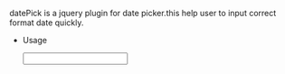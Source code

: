   datePick is a jquery plugin for date picker.this help user to input correct format date quickly.

  * Usage

    <!DOCTYPE html>
    <html>
    <head>
      <meta charset="utf-8">
      <title>layDate快速使用</title>
      <link rel="stylesheet" href="/static/build/layui.css" media="all">
      <script src="./jquery.min.js"></script> 
      <script src="./datePicker.jq.min.js"></script> 
      <script src="./datePicker.jq.min.js.map"></script> 
    </head>
    <body>
      <input id="el" type="text" class="layui-input" id="test1"> 
      <script>
        $.dataPicker($('#el'));
      </script>
    </body>
    </html>